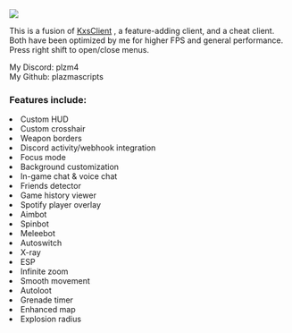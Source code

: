 <img src="https://files.catbox.moe/rgzhuq.png">

This is a fusion of <a href="https://kxs.rip" target="_blank" rel="noopener noreferrer">KxsClient</a> , a feature-adding client, and a cheat client. Both have been optimized by me for higher FPS and general performance. Press right shift to open/close menus.

My Discord: plzm4<br>
My Github: plazmascripts

<h3>Features include:</h3>
<li>Custom HUD</li>
<li>Custom crosshair</li>
<li>Weapon borders</li>
<li>Discord activity/webhook integration</li>
<li>Focus mode</li>
<li>Background customization</li>
<li>In-game chat & voice chat</li>
<li>Friends detector</li>
<li>Game history viewer</li>
<li>Spotify player overlay</li>
<li>Aimbot</li>
<li>Spinbot</li>
<li>Meleebot</li>
<li>Autoswitch</li>
<li>X-ray</li>
<li>ESP</li>
<li>Infinite zoom</li>
<li>Smooth movement</li>
<li>Autoloot</li>
<li>Grenade timer</li>
<li>Enhanced map</li>
<li>Explosion radius</li>
</ul>
